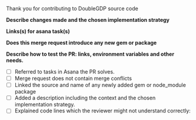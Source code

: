 Thank you for contributing to DoubleGDP source code

**Describe changes made and the chosen implementation strategy**

<!-- remove this comment and  explain here -->

**Links(s) for asana task(s)**

<!-- Put the links here -->

**Does this merge request introduce any new gem or package**

<!-- If Yes add a link here -->

**Describe how to test the PR: links, environment variables and other needs.**

- [ ] Referred to tasks in Asana the PR solves.
- [ ] Merge request does not contain merge conflicts
- [ ] Linked the source and name of any newly added gem or node_module package
- [ ] Added a description including the context and the chosen implementation strategy.
- [ ] Explained code lines which the reviewer might not understand correctly:
